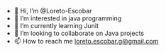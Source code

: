 - 👋 Hi, I’m @Loreto-Escobar
- 👀 I’m interested in java programming
- 🌱 I’m currently learning Junit
- 💞️ I’m looking to collaborate on Java projects
- 📫 How to reach me loreto.escobar.g@gmail.com

<!---
Loreto-Escobar/Loreto-Escobar is a ✨ special ✨ repository because its `README.md` (this file) appears on your GitHub profile.
You can click the Preview link to take a look at your changes.
--->
